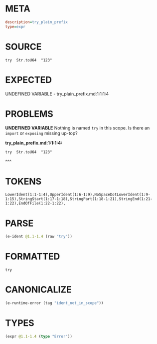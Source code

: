 # META
~~~ini
description=try_plain_prefix
type=expr
~~~
# SOURCE
~~~roc
try  Str.toU64  "123"
~~~
# EXPECTED
UNDEFINED VARIABLE - try_plain_prefix.md:1:1:1:4
# PROBLEMS
**UNDEFINED VARIABLE**
Nothing is named `try` in this scope.
Is there an `import` or `exposing` missing up-top?

**try_plain_prefix.md:1:1:1:4:**
```roc
try  Str.toU64  "123"
```
^^^


# TOKENS
~~~zig
LowerIdent(1:1-1:4),UpperIdent(1:6-1:9),NoSpaceDotLowerIdent(1:9-1:15),StringStart(1:17-1:18),StringPart(1:18-1:21),StringEnd(1:21-1:22),EndOfFile(1:22-1:22),
~~~
# PARSE
~~~clojure
(e-ident @1.1-1.4 (raw "try"))
~~~
# FORMATTED
~~~roc
try
~~~
# CANONICALIZE
~~~clojure
(e-runtime-error (tag "ident_not_in_scope"))
~~~
# TYPES
~~~clojure
(expr @1.1-1.4 (type "Error"))
~~~

